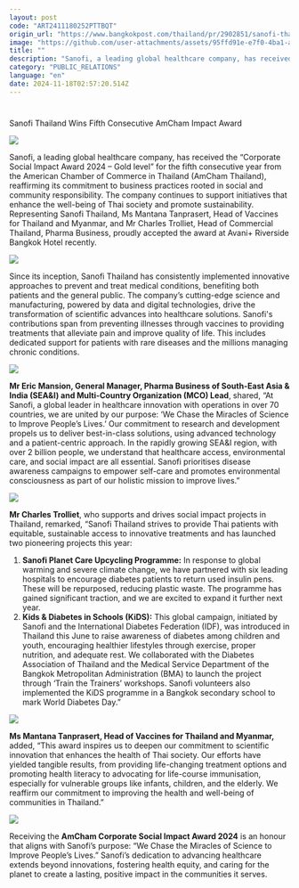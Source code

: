 ```yaml
---
layout: post
code: "ART2411180252PTTBQT"
origin_url: "https://www.bangkokpost.com/thailand/pr/2902851/sanofi-thailand-wins-fifth-consecutive-amcham-impact-award"
image: "https://github.com/user-attachments/assets/95ffd91e-e7f0-4ba1-a2d4-44df9f77c362"
title: ""
description: "Sanofi, a leading global healthcare company, has received the “Corporate Social Impact Award 2024 – Gold level” for the fifth consecutive year from the American Chamber of Commerce in Thailand (AmCham Thailand), reaffirming its commitment to business practices rooted in social and community responsibility. The company continues to support initiatives that enhance the well-being of Thai society and promote sustainability. Representing Sanofi Thailand, Ms Mantana Tanprasert, Head of Vaccines for Thailand and Myanmar, and Mr Charles Trolliet, Head of Commercial Thailand, Pharma Business, proudly accepted the award at Avani+ Riverside Bangkok Hotel recently."
category: "PUBLIC_RELATIONS"
language: "en"
date: 2024-11-18T02:57:20.514Z
---
```


# 

Sanofi Thailand Wins Fifth Consecutive AmCham Impact Award

![](https://github.com/user-attachments/assets/f4aba445-620c-4771-82aa-62b35e36280a)

Sanofi, a leading global healthcare company, has received the “Corporate Social Impact Award 2024 – Gold level” for the fifth consecutive year from the American Chamber of Commerce in Thailand (AmCham Thailand), reaffirming its commitment to business practices rooted in social and community responsibility. The company continues to support initiatives that enhance the well-being of Thai society and promote sustainability. Representing Sanofi Thailand, Ms Mantana Tanprasert, Head of Vaccines for Thailand and Myanmar, and Mr Charles Trolliet, Head of Commercial Thailand, Pharma Business, proudly accepted the award at Avani+ Riverside Bangkok Hotel recently.

![](https://github.com/user-attachments/assets/342abee2-f4d4-4c15-b0f6-bbdc00232166)

Since its inception, Sanofi Thailand has consistently implemented innovative approaches to prevent and treat medical conditions, benefiting both patients and the general public. The company’s cutting-edge science and manufacturing, powered by data and digital technologies, drive the transformation of scientific advances into healthcare solutions. Sanofi's contributions span from preventing illnesses through vaccines to providing treatments that alleviate pain and improve quality of life. This includes dedicated support for patients with rare diseases and the millions managing chronic conditions.

![](https://github.com/user-attachments/assets/68e8c789-b2d7-4a30-9485-f20e5dfa9df7)

**Mr Eric Mansion, General Manager, Pharma Business of South-East Asia & India (SEA&I) and Multi-Country Organization (MCO) Lead**, shared, “At Sanofi, a global leader in healthcare innovation with operations in over 70 countries, we are united by our purpose: ‘We Chase the Miracles of Science to Improve People’s Lives.’ Our commitment to research and development propels us to deliver best-in-class solutions, using advanced technology and a patient-centric approach. In the rapidly growing SEA&I region, with over 2 billion people, we understand that healthcare access, environmental care, and social impact are all essential. Sanofi prioritises disease awareness campaigns to empower self-care and promotes environmental consciousness as part of our holistic mission to improve lives.”

![](https://github.com/user-attachments/assets/5f3f175c-502c-466c-949f-23b241fb95db)

**Mr Charles Trolliet**, who supports and drives social impact projects in Thailand, remarked, “Sanofi Thailand strives to provide Thai patients with equitable, sustainable access to innovative treatments and has launched two pioneering projects this year:

1.  **Sanofi Planet Care Upcycling Programme:** In response to global warming and severe climate change, we have partnered with six leading hospitals to encourage diabetes patients to return used insulin pens. These will be repurposed, reducing plastic waste. The programme has gained significant traction, and we are excited to expand it further next year.
2.  **Kids & Diabetes in Schools (KiDS):** This global campaign, initiated by Sanofi and the International Diabetes Federation (IDF), was introduced in Thailand this June to raise awareness of diabetes among children and youth, encouraging healthier lifestyles through exercise, proper nutrition, and adequate rest. We collaborated with the Diabetes Association of Thailand and the Medical Service Department of the Bangkok Metropolitan Administration (BMA) to launch the project through ‘Train the Trainers’ workshops. Sanofi volunteers also implemented the KiDS programme in a Bangkok secondary school to mark World Diabetes Day.”

![](https://github.com/user-attachments/assets/6eac735c-820c-45f5-899d-37b8fdd04653)

**Ms Mantana Tanprasert, Head of Vaccines for Thailand and Myanmar,** added, “This award inspires us to deepen our commitment to scientific innovation that enhances the health of Thai society. Our efforts have yielded tangible results, from providing life-changing treatment options and promoting health literacy to advocating for life-course immunisation, especially for vulnerable groups like infants, children, and the elderly. We reaffirm our commitment to improving the health and well-being of communities in Thailand.”

![](https://github.com/user-attachments/assets/728e5d18-5148-4a19-97c4-3527bb0edd31)

Receiving the **AmCham Corporate Social Impact Award 2024** is an honour that aligns with Sanofi’s purpose: “We Chase the Miracles of Science to Improve People’s Lives.” Sanofi’s dedication to advancing healthcare extends beyond innovations, fostering health equity, and caring for the planet to create a lasting, positive impact in the communities it serves.